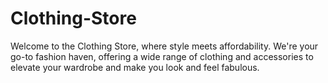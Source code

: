 # Clothing-Store
Welcome to the Clothing Store, where style meets affordability. We're your go-to fashion haven, offering a wide range of clothing and accessories to elevate your wardrobe and make you look and feel fabulous.
